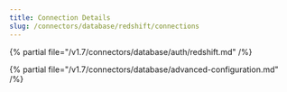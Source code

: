 ```yaml
---
title: Connection Details
slug: /connectors/database/redshift/connections
---
```


{% partial file="/v1.7/connectors/database/auth/redshift.md" /%}

{% partial file="/v1.7/connectors/database/advanced-configuration.md" /%}
